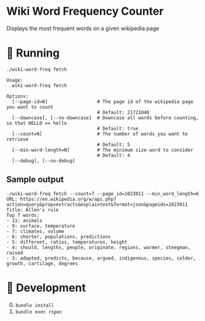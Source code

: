 # Wiki Word Frequency Counter

Displays the most frequent words on a given wikipedia page

# :runner: Running
`./wiki-word-freq fetch`

```
Usage:
  wiki-word-freq fetch

Options:
  [--page-id=N]                  # The page id of the wikipedia page you want to count
                                 # Default: 21721040
  [--downcase], [--no-downcase]  # Downcase all words before counting, so that HELLO == hello
                                 # Default: true
  [--count=N]                    # The number of words you want to retrieve
                                 # Default: 5
  [--min-word-length=N]          # The minimum size word to consider
                                 # Default: 4
  [--debug], [--no-debug]
```

## Sample output

```
./wiki-word-freq fetch --count=7 --page_id=1023011 --min_word_length=6
URL: https://en.wikipedia.org/w/api.php?action=query&prop=extracts&explaintext&format=json&pageids=1023011
Title: Allen's rule
Top 7 words:
- 11: animals
- 9: surface, temperature
- 7: climates, volume
- 6: shorter, populations, predictions
- 5: different, ratios, temperatures, height
- 4: should, lengths, people, originate, regions, warmer, steegman, raised
- 3: adapted, predicts, because, argued, indigenous, species, colder, growth, cartilage, degrees
```

# :hammer: Development
0. `bundle install`
0. `bundle exec rspec`

